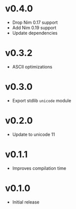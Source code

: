 v0.4.0
==================

* Drop Nim 0.17 support
* Add Nim 0.19 support
* Update dependencies

v0.3.2
==================

* ASCII optimizations

v0.3.0
==================

* Export stdlib `unicode` module

v0.2.0
==================

* Update to unicode 11

v0.1.1
==================

* Improves compilation time

v0.1.0
==================

* Initial release
